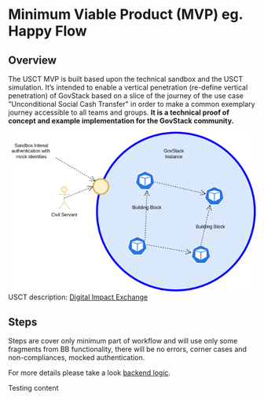# Minimum Viable Product (MVP) eg. Happy Flow

## Overview
The USCT MVP is built based upon the technical sandbox and the USCT simulation. It’s intended to enable a vertical
penetration (re-define vertical penetration) of GovStack based on a slice of the journey of the use case "Unconditional
Social Cash Transfer" in order to make a common exemplary journey accessible to all teams and groups. **It is a technical
proof of concept and example implementation for the GovStack community.**

![Happy-flow-circle](../.gitbook/assets/circle.png)
USCT description: [Digital Impact Exchange](https://solutions.dial.community/use_cases/unconditional_social_cash_transf) 

## Steps
Steps are cover only minimum part of workflow and will use only some fragments from BB functionality, there will be
no errors, corner cases and non-compliances, mocked authentication.

For more details please take a look [backend logic](backend.md).

Testing content
